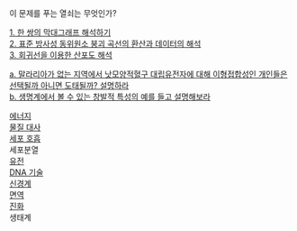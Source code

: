 이 문제를 푸는 열쇠는 무엇인가?    


[1. 한 쌍의 막대그래프 해석하기](md/1.md)   
[2. 표준 방사성 동위원소 붕괴 곡선의 환산과 데이터의 해석](md/2.md)  
[3. 회귀선을 이용한 산포도 해석](md/3.md)  

[a. 말라리아가 없는 지역에서 낫모양적혈구 대립유전자에 대해 이형접합성인 개인들은 선택될까 아니면 도태될까? 설명하라](md/a.md)   
[b. 생명계에서 볼 수 있는 창발적 특성의 예를 들고 설명해보라](md/b.md)   

[에너지](md/energy.md)    
[물질 대사](md/metabolism.md)  
[세포 호흡](md/respiration.md)        
세포분열     
[유전](md/genetics.md)     
[DNA 기술](md/DNAtechnology.md)     
[신경계](md/nerve.md)     
[면역](md/immune.md)   
[진화](md/evolution.md)      
생태계   
